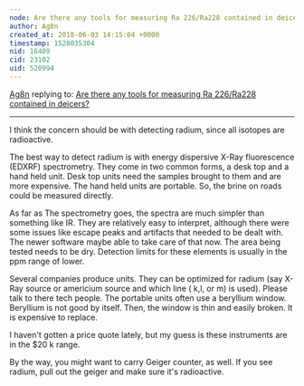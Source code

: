 ```yaml
---
node: Are there any tools for measuring Ra 226/Ra228 contained in deicers?
author: Ag8n
created_at: 2018-06-03 14:15:04 +0000
timestamp: 1528035304
nid: 16409
cid: 23102
uid: 520994
---
```




[Ag8n](../profile/Ag8n) replying to: [Are there any tools for measuring Ra 226/Ra228 contained in deicers?](../notes/Pat/05-30-2018/are-there-any-tools-for-measuring-ra-226-ra228-contained-in-deicers)

----
I think the concern should be with detecting radium, since all isotopes are radioactive.

The best way to detect radium is with energy dispersive X-Ray fluorescence (EDXRF) spectrometry.  They come in two common forms, a desk top and a hand held unit.  Desk top units need the samples brought to them and are more expensive.  The hand held units are portable.  So, the brine on roads could be measured directly. 

As far as The spectrometry goes, the spectra are much simpler than something like IR.  They are relatively easy to interpret, although there were some issues like escape peaks and artifacts that needed to be dealt with.  The newer software maybe able to take care of that now.  The area being tested needs to be dry.  Detection limits for these elements is usually in the ppm range of lower.

Several companies produce units.  They can be optimized for radium (say X-Ray source or americium source and which line ( k,l, or m) is used). Please talk to there tech people.  The portable units often use a beryllium window.  Beryllium is not good by itself.  Then, the window is thin and easily broken.  It is expensive to replace.

I haven't gotten a price quote lately, but my guess is these instruments are in the $20 k range.  

By the way, you might want to carry Geiger counter, as well.  If you see radium, pull out the geiger and make sure it's radioactive.